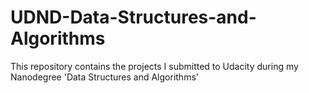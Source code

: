 # UDND-Data-Structures-and-Algorithms
This repository contains the projects I submitted to Udacity during my Nanodegree 'Data Structures and Algorithms'
